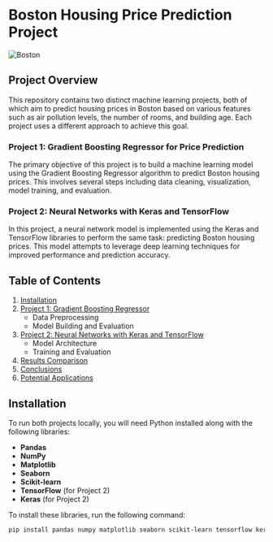 # Boston Housing Price Prediction Project

![Boston](https://www.google.com/url?sa=i&url=https%3A%2F%2Fwww.bostonglobe.com%2F2024%2F04%2F17%2Fmagazine%2Fhome-prices-have-dropped-in-some-pricey-suburbs%2F&psig=AOvVaw2x1_dHHjLbhrh75ToF0oau&ust=1727636936950000&source=images&cd=vfe&opi=89978449&ved=0CBQQjRxqFwoTCOizlKar5ogDFQAAAAAdAAAAABAE)

## Project Overview

This repository contains two distinct machine learning projects, both of which aim to predict housing prices in Boston based on various features such as air pollution levels, the number of rooms, and building age. Each project uses a different approach to achieve this goal.

### Project 1: Gradient Boosting Regressor for Price Prediction

The primary objective of this project is to build a machine learning model using the Gradient Boosting Regressor algorithm to predict Boston housing prices. This involves several steps including data cleaning, visualization, model training, and evaluation.

### Project 2: Neural Networks with Keras and TensorFlow

In this project, a neural network model is implemented using the Keras and TensorFlow libraries to perform the same task: predicting Boston housing prices. This model attempts to leverage deep learning techniques for improved performance and prediction accuracy.

## Table of Contents

1. [Installation](#installation)
2. [Project 1: Gradient Boosting Regressor](#project-1-gradient-boosting-regressor)
    - Data Preprocessing
    - Model Building and Evaluation
3. [Project 2: Neural Networks with Keras and TensorFlow](#project-2-neural-networks)
    - Model Architecture
    - Training and Evaluation
4. [Results Comparison](#results-comparison)
5. [Conclusions](#conclusions)
6. [Potential Applications](#potential-applications)

## Installation

To run both projects locally, you will need Python installed along with the following libraries:

- **Pandas**
- **NumPy**
- **Matplotlib**
- **Seaborn**
- **Scikit-learn**
- **TensorFlow** (for Project 2)
- **Keras** (for Project 2)

To install these libraries, run the following command:

```bash
pip install pandas numpy matplotlib seaborn scikit-learn tensorflow keras
